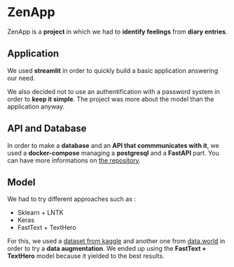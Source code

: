 # ZenApp
ZenApp is a **project** in which we had to **identify feelings** from **diary entries**.

## Application
We used **streamlit** in order to quickly build a basic application answering our need.

We also decided not to use an authentification with a password system in order to **keep it simple**. The project was more about the model than the application anyway.

## API and Database
In order to make a **database** and an **API that commmunicates with it**, we used a **docker-compose** managing a **postgresql** and a **FastAPI** part. You can have more informations on [the repository](https://github.com/HumanBojack/ZenAPI).

## Model
We had to try different approaches such as :
- Sklearn + LNTK
- Keras
- FastText + TextHero

For this, we used a [dataset from kaggle](https://www.kaggle.com/datasets/ishantjuyal/emotions-in-text) and another one from [data.world](https://data.world/crowdflower/sentiment-analysis-in-text) in order to try a **data augmentation**.
We ended up using the **FastText + TextHero** model because it yielded to the best results.
